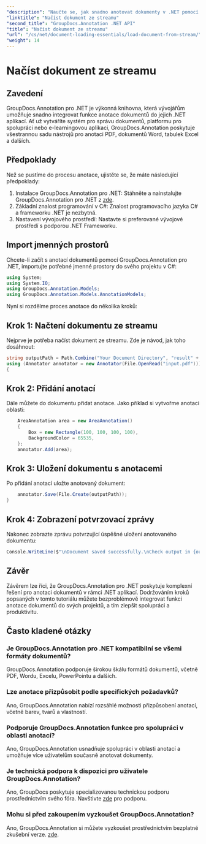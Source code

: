 ```yaml
---
"description": "Naučte se, jak snadno anotovat dokumenty v .NET pomocí GroupDocs.Annotation. Zlepšete spolupráci a produktivitu."
"linktitle": "Načíst dokument ze streamu"
"second_title": "GroupDocs.Annotation .NET API"
"title": "Načíst dokument ze streamu"
"url": "/cs/net/document-loading-essentials/load-document-from-stream/"
"weight": 14
---
```


# Načíst dokument ze streamu

## Zavedení
GroupDocs.Annotation pro .NET je výkonná knihovna, která vývojářům umožňuje snadno integrovat funkce anotace dokumentů do jejich .NET aplikací. Ať už vytváříte systém pro správu dokumentů, platformu pro spolupráci nebo e-learningovou aplikaci, GroupDocs.Annotation poskytuje všestrannou sadu nástrojů pro anotaci PDF, dokumentů Word, tabulek Excel a dalších.
## Předpoklady
Než se pustíme do procesu anotace, ujistěte se, že máte následující předpoklady:
1. Instalace GroupDocs.Annotation pro .NET: Stáhněte a nainstalujte GroupDocs.Annotation pro .NET z [zde](https://releases.groupdocs.com/annotation/net/).
2. Základní znalost programování v C#: Znalost programovacího jazyka C# a frameworku .NET je nezbytná.
3. Nastavení vývojového prostředí: Nastavte si preferované vývojové prostředí s podporou .NET Frameworku.

## Import jmenných prostorů
Chcete-li začít s anotací dokumentů pomocí GroupDocs.Annotation pro .NET, importujte potřebné jmenné prostory do svého projektu v C#:
```csharp
using System;
using System.IO;
using GroupDocs.Annotation.Models;
using GroupDocs.Annotation.Models.AnnotationModels;
```

Nyní si rozdělme proces anotace do několika kroků:
## Krok 1: Načtení dokumentu ze streamu
Nejprve je potřeba načíst dokument ze streamu. Zde je návod, jak toho dosáhnout:
```csharp
string outputPath = Path.Combine("Your Document Directory", "result" + Path.GetExtension("input.pdf"));
using (Annotator annotator = new Annotator(File.OpenRead("input.pdf")))
{
```
## Krok 2: Přidání anotací
Dále můžete do dokumentu přidat anotace. Jako příklad si vytvořme anotaci oblasti:
```csharp
	AreaAnnotation area = new AreaAnnotation()
	{
		Box = new Rectangle(100, 100, 100, 100),
		BackgroundColor = 65535,
	};
	annotator.Add(area);
```
## Krok 3: Uložení dokumentu s anotacemi
Po přidání anotací uložte anotovaný dokument:
```csharp
	annotator.Save(File.Create(outputPath));
}
```
## Krok 4: Zobrazení potvrzovací zprávy
Nakonec zobrazte zprávu potvrzující úspěšné uložení anotovaného dokumentu:
```csharp
Console.WriteLine($"\nDocument saved successfully.\nCheck output in {outputPath}.");
```

## Závěr
Závěrem lze říci, že GroupDocs.Annotation pro .NET poskytuje komplexní řešení pro anotaci dokumentů v rámci .NET aplikací. Dodržováním kroků popsaných v tomto tutoriálu můžete bezproblémově integrovat funkci anotace dokumentů do svých projektů, a tím zlepšit spolupráci a produktivitu.
## Často kladené otázky
### Je GroupDocs.Annotation pro .NET kompatibilní se všemi formáty dokumentů?
GroupDocs.Annotation podporuje širokou škálu formátů dokumentů, včetně PDF, Wordu, Excelu, PowerPointu a dalších.
### Lze anotace přizpůsobit podle specifických požadavků?
Ano, GroupDocs.Annotation nabízí rozsáhlé možnosti přizpůsobení anotací, včetně barev, tvarů a vlastností.
### Podporuje GroupDocs.Annotation funkce pro spolupráci v oblasti anotací?
Ano, GroupDocs.Annotation usnadňuje spolupráci v oblasti anotací a umožňuje více uživatelům současně anotovat dokumenty.
### Je technická podpora k dispozici pro uživatele GroupDocs.Annotation?
Ano, GroupDocs poskytuje specializovanou technickou podporu prostřednictvím svého fóra. Navštivte [zde](https://forum.groupdocs.com/c/annotation/10) pro podporu.
### Mohu si před zakoupením vyzkoušet GroupDocs.Annotation?
Ano, GroupDocs.Annotation si můžete vyzkoušet prostřednictvím bezplatné zkušební verze. [zde](https://releases.groupdocs.com/).